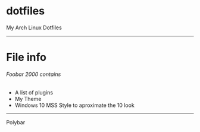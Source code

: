 # dotfiles
My Arch Linux Dotfiles



----
# File info
<h6> Foobar 2000 contains </h6>

- A list of plugins
- My Theme
- Windows 10 MSS Style to aproximate the 10 look

---
Polybar
